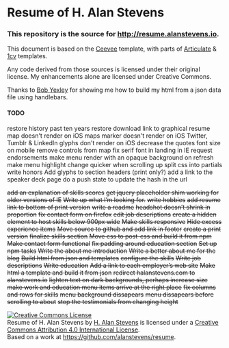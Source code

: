 Resume of H. Alan Stevens
=========================

### This repository is the source for http://resume.alanstevens.io.

This document is based on the [Ceevee](http://www.styleshout.com/free-templates/ceevee/) template, with parts of [Articulate](https://wrapbootstrap.com/theme/articulate-resume-portfolio-WB0N5LC7P) &
[1cv](http://themeforest.net/item/1cv-one-page-responsive-resume-template/6696960) templates.

Any code derived from those sources is licensed under their original license. My enhancements alone are licensed under Creative Commons.

Thanks to [Bob Yexley](https://github.com/ryexley/resume) for showing me how to build my html from a json data file using handlebars.

#### TODO
restore history past ten years
restore download link to graphical resume
map doesn't render on iOS
maps marker doesn't render on iOS
Twitter, Tumblr & LinkedIn glyphs don't render on iOS
decrease the quotes font size on mobile
remove controls from map
fix serif font in landing in IE
request endorsements
make menu render with an opaque background on refresh
make menu highlight change quicker when scrolling up
split css into partials
write honors
Add glyphs to section headers (print only?)
add a link to the speaker deck page
do a push state to update the hash in the url

~~add an explanation of skills scores~~
~~get jquery placeholder shim working for older versions of IE~~
~~Write up what I’m looking for.~~
~~write hobbies~~
~~add resume link to bottom of print version~~
~~write a readme~~
~~headshot doesn’t shrink in proportion~~
~~fix contact form on firefox~~
~~edit job descriptions~~
~~create a hidden element to host skills below 900px wide~~
~~Make skills responsive~~
~~Hide excess experience items~~
~~Move source to github and add link in footer~~
~~create a print version~~
~~finalize skills section~~
~~Move css to post-css and build it from npm~~
~~Make contact form functional~~
~~fix padding around education section~~
~~Set up npm tasks~~
~~Write the about me introduction~~
~~Write a better about me for the blog~~
~~Build html from json and templates~~
~~configure the skills~~
~~Write job descriptions~~
~~Write education~~
~~Add a link to each employer’s web site~~
~~Make html a template and build it from json~~
~~redirect halanstevens.com to alanstevens.io~~
~~lighten text on dark backgrounds, perhaps increase size~~
~~make work and education menu items arrive at the right place~~
~~fix columns and rows for skills~~
~~menu background dissapears~~
~~menu dissapears before scrolling to about~~
~~stop the testimonials from changing height~~

<a rel="license" href="http://creativecommons.org/licenses/by/4.0/"><img alt="Creative Commons License" style="border-width:0" src="https://i.creativecommons.org/l/by/4.0/88x31.png" /></a><br /><span xmlns:dct="http://purl.org/dc/terms/" href="http://purl.org/dc/dcmitype/Text" property="dct:title" rel="dct:type">Resume of H. Alan Stevens</span> by <a xmlns:cc="http://creativecommons.org/ns#" href="http://alanstevens.io" property="cc:attributionName" rel="cc:attributionURL">H. Alan Stevens</a> is licensed under a <a rel="license" href="http://creativecommons.org/licenses/by/4.0/">Creative Commons Attribution 4.0 International License</a>.<br />Based on a work at <a xmlns:dct="http://purl.org/dc/terms/" href=".https://github.com/alanstevens/resume" rel="dct:source">https://github.com/alanstevens/resume</a>.
